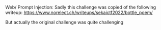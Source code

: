 Web/ Prompt Injection:
Sadly this challenge was copied of the following writeup:
	https://www.norelect.ch/writeups/sekaictf2022/bottle_poem/

But actually the original challenge was quite challenging


